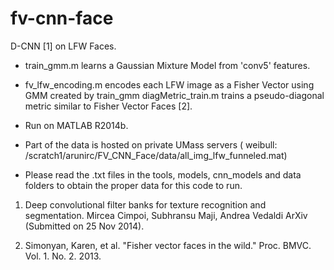 fv-cnn-face
===========
D-CNN [1] on LFW Faces.

* train_gmm.m learns a Gaussian Mixture Model from 'conv5' features.
* fv_lfw_encoding.m  encodes each LFW image as a Fisher Vector using GMM created by train_gmm
diagMetric_train.m trains a pseudo-diagonal metric similar to Fisher Vector Faces [2].

* Run on MATLAB R2014b.

* Part of the data is hosted on private UMass servers (
weibull: /scratch1/arunirc/FV_CNN_Face/data/all_img_lfw_funneled.mat)

* Please read the .txt files in the tools, models, cnn_models and data folders to obtain the proper data for this code to run.



1. Deep convolutional filter banks for texture recognition and segmentation. Mircea Cimpoi, Subhransu Maji, Andrea Vedaldi
ArXiv (Submitted on 25 Nov 2014).

2. Simonyan, Karen, et al. "Fisher vector faces in the wild." Proc. BMVC. Vol. 1. No. 2. 2013.
